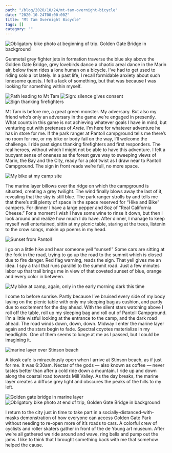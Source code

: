 ```yaml
---
path: "/blog/2020/10/24/mt-tam-overnight-bicycle"
date: "2020-10-24T00:00:00Z"
title: "Mt Tam Overnight Bicycle"
tags: []
category: ""
---
```


![Obligatory bike photo at beginning of trip. Golden Gate Bridge in background](./beginning-bike.JPG)

Gunmetal grey fighter jets in formation traverse the blue sky above the Golden Gate Bridge, grey lovebirds dance a chaotic areal dance in the Marin air, below them rides a lone human on a bicycle. I’ve had to get used to riding solo a lot lately. In a past life, I recall formidable anxiety about such lonesome quests. I felt a lack of something, but that was because I was looking for something within myself.

![Path leading to Mt Tam](./tam-path.JPG)
![Sign: silence gives consent](./silence-sign.JPG)
![Sign thanking firefighters](./thanks-sign.JPG)

Mt Tam is before me, a great green monster. My adversary. But also my friend who’s only an adversary in the game we’re engaged in presently. What counts in this game is not achieving whatever goals I have in mind, but venturing out with pretenses of _Arete_. I’m here for whatever adventure he has in store for me. If the park ranger at Pantoll campground tells me there’s no room for me, or my bike or body fail on the way, I’ll welcome the challenge. I ride past signs thanking firefighters and first responders. The real heroes, without which I might not be able to have this adventure. I felt a buoyant sense of oneness as the forest gave way to sweeping views of Marin, the Bay and the City, ready for a plot twist as I draw near to Pantoll Campground. The sign in front reads we’re full, no more space.

![My bike at my camp site](./arrived-camp-bike.JPG)

The marine layer billows over the ridge on which the campground is situated, creating a grey twilight. The wind finally blows away the last of it, revealing that the sky is still blue. The park ranger strolls by and tells me that there’s still plenty of space in the space reserved for “Hike and Bike” campers. For dinner I have a large pepper and 8oz of “Real California Cheese.” For a moment I wish I have some wine to rinse it down, but then I look around and realize how much I do have. After dinner, I manage to keep myself well entertained, sittin at my picnic table, staring at the trees, listenin to the crow songs, makin up poems in my head. 

![Sunset from Pantoll](./sunset.JPG)

I go on a little hike and hear someone yell “sunset!” Some cars are sitting at the fork in the road, trying to go up the road to the summit which is closed due to fire danger. Red flag warning, reads the sign. That yell gives me an idea. I spy a trail that runs parallel to the summit road. Just a few minutes labor up that trail brings me in view of that coveted sunset of blue, orange and every color in between. 

![My bike at camp, again, only in the early morning dark this time](./leaving-camp-bike.JPG)

I come to before sunrise. Partly because I’ve bruised every side of my body laying on the picnic table with only my sleeping bag as cushion, and partly due to excitement for the day ahead. With the silent stars watching above I roll off the table, roll up my sleeping bag and roll out of Pantoll Campground. I’m a little wistful looking at the entrance to the camp, and the dark road ahead. The road winds down, down, down. Midway I enter the marine layer again and the stars begin to fade. Spectral coyotes materialize in my headlights. One of them seems to lunge at me as I passed, but I could be imagining it. 

![marine layer over Stinson beach](./marine-layer.JPG)

A kiosk cafe is miraculously open when I arrive at Stinson beach, as if just for me. It was 6:30am. Nectar of the gods — also known as coffee — never tastes better than after a cold ride down a mountain. I ride up and down along the coastal road towards Mill Valley. As the day breaks, the marine layer creates a diffuse grey light and obscures the peaks of the hills to my left.

![Golden gate bridge in marine layer](./gg-bridge-marine-layer.JPG)
![Obligatory bike photo at end of trip, Golden Gate Bridge in background](./finishing-bike.JPG)

I return to the city just in time to take part in a socially-distanced-with-masks demonstration of how everyone can access Golden Gate Park without needing to re-open more of it’s roads to cars. A colorful crew of cyclists and roller skaters gather in front of the de Young art museum. After we’re all gathered we ride around and wave, ring bells and pump out the jams. I like to think that I brought something back with me that somehow helped the cause.
